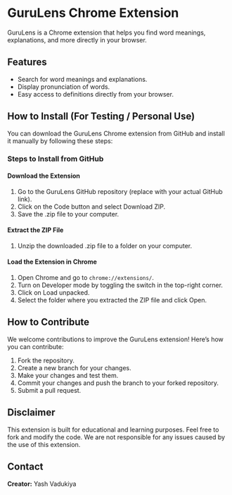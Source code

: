 # GuruLens Chrome Extension

GuruLens is a Chrome extension that helps you find word meanings, explanations, and more directly in your browser.

## Features

- Search for word meanings and explanations.
- Display pronunciation of words.
- Easy access to definitions directly from your browser.

## How to Install (For Testing / Personal Use)

You can download the GuruLens Chrome extension from GitHub and install it manually by following these steps:

### Steps to Install from GitHub

#### Download the Extension

1. Go to the GuruLens GitHub repository (replace with your actual GitHub link).
2. Click on the Code button and select Download ZIP.
3. Save the .zip file to your computer.

#### Extract the ZIP File

1. Unzip the downloaded .zip file to a folder on your computer.

#### Load the Extension in Chrome

1. Open Chrome and go to `chrome://extensions/`.
2. Turn on Developer mode by toggling the switch in the top-right corner.
3. Click on Load unpacked.
4. Select the folder where you extracted the ZIP file and click Open.

## How to Contribute

We welcome contributions to improve the GuruLens extension! Here’s how you can contribute:

1. Fork the repository.
2. Create a new branch for your changes.
3. Make your changes and test them.
4. Commit your changes and push the branch to your forked repository.
5. Submit a pull request.

## Disclaimer

This extension is built for educational and learning purposes.
Feel free to fork and modify the code.
We are not responsible for any issues caused by the use of this extension.

## Contact

**Creator:** Yash Vadukiya
